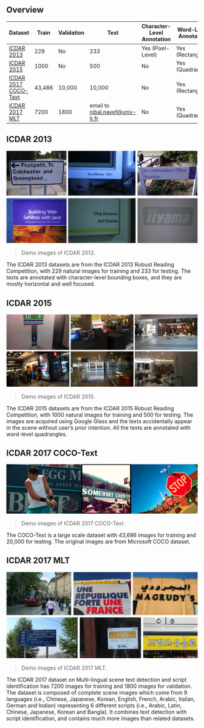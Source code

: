 ## Overview
|Dataset|Train|Validation|Test|Character-Level Annotation|Word-Level Annotation|
|---|---|---|---|---|---|
|[ICDAR 2013](http://rrc.cvc.uab.es/?ch=2&com=introduction)|229|No|233|Yes (Pixel-Level)|Yes (Rectangle)|
|[ICDAR 2015](http://rrc.cvc.uab.es/?ch=4&com=introduction)|1000|No|500|No|Yes (Quadrangle)|
|[ICDAR 2017 COCO-Text](http://rrc.cvc.uab.es/?ch=5&com=introduction)|43,486|10,000|10,000|No|Yes (Rectangle)|
|[ICDAR 2017 MLT](http://rrc.cvc.uab.es/?ch=8&com=introduction)|7200|1800|email to nibal.nayef@univ-lr.fr|No|Yes (Quadrangle)|

## ICDAR 2013
![ICDAR2013_demo](demo_images/ICDAR2013_demo.png)
> Demo images of ICDAR 2013.

The ICDAR 2013 datasets are from the ICDAR 2013 Robust Reading Competition, with 229 natural images for training and 233 for testing. The texts are annotated with character-level bounding boxes, and they are mostly horizontal and well focused.

## ICDAR 2015
![ICDAR2015_demo](demo_images/ICDAR2015_demo.png)
> Demo images of ICDAR 2015.

The ICDAR 2015 datasets are from the ICDAR 2015 Robust Reading Competition, with 1000 natural images for training and 500 for testing. The images are acquired using Google Glass and the texts accidentally appear in the scene without user’s prior intention. All the texts are annotated with word-level quadrangles.

## ICDAR 2017 COCO-Text
![ICDAR2017_COCO-Text_demo](demo_images/ICDAR2017_COCO-Text_demo.png)
> Demo images of ICDAR 2017 COCO-Text.

The COCO-Text is a large scale dataset with 43,686 images for training and 20,000 for testing. The original images are from Microsoft COCO dataset.

## ICDAR 2017 MLT
![ICDAR2017_MLT_demo](demo_images/ICDAR2017_MLT_demo.png)
> Demo images of ICDAR 2017 MLT.

The ICDAR 2017 dataset on Multi-lingual scene text detection and script identification has 7200 images for training and 1800 images for validation. The dataset is composed of complete scene images which come from 9 languages (i.e., Chinese, Japanese, Korean, English, French, Arabic, Italian, German and Indian) representing 6 different scripts (i.e., Arabic, Latin, Chinese, Japanese, Korean and Bangla). It combines text detection with script identification, and contains much more images than related datasets.
